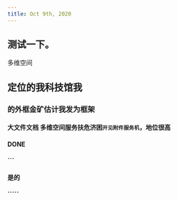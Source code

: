 ```yaml
---
title: Oct 9th, 2020
---
```


## 测试一下。
多维空间
## 定位的我科技馆我
### 的外框金矿估计我发为框架
#### **大文件文档** 多维空间服务扶危济困`开见附件服务机`，地位很高
#### DONE
#### ```
#### 是的
#### `````
